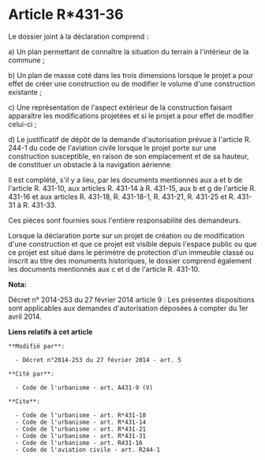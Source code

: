 # Article R*431-36

Le dossier joint à la déclaration comprend : 

a) Un plan permettant de connaître la situation du terrain à l'intérieur de la commune ; 

b) Un plan de masse coté dans les trois dimensions lorsque le projet a pour effet de créer une construction ou de modifier le
volume d'une construction existante ; 

c) Une représentation de l'aspect extérieur de la construction faisant apparaître les modifications projetées et si le projet
a pour effet de modifier celui-ci ; 

d) Le justificatif de dépôt de la demande d'autorisation prévue à l'article R. 244-1 du code de l'aviation civile lorsque le
projet porte sur une construction susceptible, en raison de son emplacement et de sa hauteur, de constituer un obstacle à la
navigation aérienne. 

Il est complété, s'il y a lieu, par les documents mentionnés aux a et b de l'article R. 431-10, aux articles R. 431-14 à R.
431-15, aux b et g de l'article R. 431-16 et aux articles R. 431-18, R. 431-18-1, R. 431-21, R. 431-25 et R. 431-31 à R.
431-33.

Ces pièces sont fournies sous l'entière responsabilité des demandeurs. 

Lorsque la déclaration porte sur un projet de création ou de modification d'une construction et que ce projet est visible
depuis l'espace public ou que ce projet est situé dans le périmètre de protection d'un immeuble classé ou inscrit au titre
des monuments historiques, le dossier comprend également les documents mentionnés aux c et d de l'article R. 431-10.

**Nota:**

Décret n° 2014-253 du 27 février 2014 article 9 : Les présentes dispositions sont applicables aux demandes d'autorisation
déposées à compter du 1er avril 2014.

**Liens relatifs à cet article**

	**Modifié par**:

	  - Décret n°2014-253 du 27 février 2014 - art. 5

	**Cité par**:

	  - Code de l'urbanisme - art. A431-9 (V)

	**Cite**:

	  - Code de l'urbanisme - art. R*431-10
	  - Code de l'urbanisme - art. R*431-14
	  - Code de l'urbanisme - art. R*431-21
	  - Code de l'urbanisme - art. R*431-31
	  - Code de l'urbanisme - art. R431-16
	  - Code de l'aviation civile - art. R244-1
